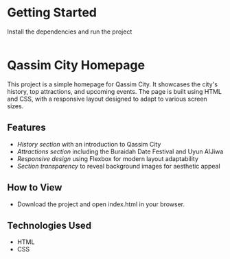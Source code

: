 # Getting Started
Install the dependencies and run the project
```

```
# Qassim City Homepage

This project is a simple homepage for Qassim City. It showcases the city's history, top attractions, and upcoming events. The page is built using HTML and CSS, with a responsive layout designed to adapt to various screen sizes.

## Features

- *History section* with an introduction to Qassim City
- *Attractions section* including the Buraidah Date Festival and Uyun AlJiwa
- *Responsive design* using Flexbox for modern layout adaptability
- *Section transparency* to reveal background images for aesthetic appeal

## How to View

- Download the project and open index.html in your browser.

## Technologies Used

- HTML
- CSS
